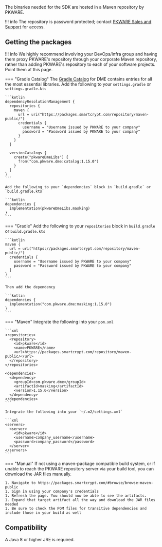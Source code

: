 The binaries needed for the SDK are hosted in a Maven repository by PKWARE.

!!! info
    The repository is password protected; contact [PKWARE Sales and Support](mailto:sales@pkware.com) for access.

## Getting the packages

!!! info
    We highly recommend involving your DevOps/Infra group and having them proxy PKWARE's repository through your
    corporate Maven repository, rather than adding PKWARE's repository to each of your software projects. Point them at
    this page.

=== "Gradle Catalog"
    The [Gradle Catalog] for DME contains entries for all the most essential libraries.
    Add the following to your `settings.gradle` or `settings.gradle.kts`

    ```kotlin
    dependencyResolutionManagement {
      repositories {
        maven {
          url = uri("https://packages.smartcrypt.com/repository/maven-public/")
          credentials {
            username = "Username issued by PKWARE to your company"
            password = "Password issued by PKWARE to your company"
          }
        }
      }
    
      versionCatalogs {
        create("pkwareDmeLibs") {
          from("com.pkware.dme:catalog:1.15.0")
        }
      }
    }
    ```

    Add the following to your `dependencies` block in `build.gradle` or `build.gradle.kts`

    ```kotlin
    dependencies {
      implementation(pkwareDmeLibs.masking)
    }
    ```

=== "Gradle"
    Add the following to your `repositories` block in `build.gradle` or `build.gradle.kts`

    ```kotlin
    maven {
      url = uri("https://packages.smartcrypt.com/repository/maven-public/")
      credentials {
        username = "Username issued by PKWARE to your company"
        password = "Password issued by PKWARE to your company"
      }
    }
    ```

    Then add the dependency

    ```kotlin
    dependencies {
      implementation("com.pkware.dme:masking:1.15.0")
    }
    ```

=== "Maven"
    Integrate the following into your `pom.xml`

    ```xml
    <repositories>
      <repository>
        <id>pkware</id>
        <name>PKWARE</name>
        <url>https://packages.smartcrypt.com/repository/maven-public/</url>
      </repository>
    </repositories>

    <dependencies>
      <dependency>
        <groupId>com.pkware.dme</groupId>
        <artifactId>masking</artifactId>
        <version>1.15.0</version>
      </dependency>
    </dependencies>
    ```

    Integrate the following into your `~/.m2/settings.xml`

    ```xml
    <servers>
      <server>
        <id>pkware</id>
        <username>company_username</username>
        <password>company_password</password>
      </server>
    </servers>
    ```

=== "Manual"
    If not using a maven-package compatible build system, or if unable to reach the PKWARE repository server via your build tool, you can download the JAR files manually.

    1. Navigate to https://packages.smartcrypt.com/#browse/browse:maven-public
    1. Sign in using your company's credentials
    1. Refresh the page. You should now be able to see the artifacts.
    1. Expand that target artifact all the way and download the JAR files needed
    1. Be sure to check the POM files for transitive dependencies and include those in your build as well

## Compatibility

A Java 8 or higher JRE is required.

[Gradle Catalog]: https://docs.gradle.org/current/userguide/platforms.html#sec:importing-published-catalog